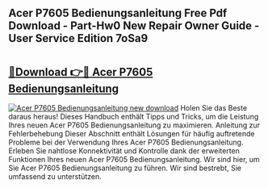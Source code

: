 ## Acer P7605 Bedienungsanleitung Free Pdf Download - Part-Hw0 New Repair Owner Guide - User Service Edition 7oSa9

# <h2><a href="http://df57y3.blite.top/?on=Acer+P7605+Bedienungsanleitung">🔗Download 👉🔴 Acer P7605 Bedienungsanleitung</a></h2>

[![Acer P7605 Bedienungsanleitung new download](https://i.imgur.com/lujVjoI.png)](http://df57y3.blite.top/?on=Acer+P7605+Bedienungsanleitung)
Holen Sie das Beste daraus heraus! Dieses Handbuch enthält Tipps und Tricks, um die Leistung Ihres neuen Acer P7605 Bedienungsanleitung zu maximieren. Anleitung zur Fehlerbehebung Dieser Abschnitt enthält Lösungen für häufig auftretende Probleme bei der Verwendung Ihres Acer P7605 Bedienungsanleitung. Erleben Sie nahtlose Konnektivität und Kontrolle dank der erweiterten Funktionen Ihres neuen Acer P7605 Bedienungsanleitung. Wir sind hier, um Sie Acer P7605 Bedienungsanleitung zu führen. Wir sind bestrebt, Sie umfassend zu unterstützen.
